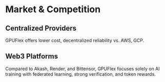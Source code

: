 # Market & Competition

## Centralized Providers
GPUFlex offers lower cost, decentralized reliability vs. AWS, GCP.

## Web3 Platforms
Compared to Akash, Render, and Bittensor, GPUFlex focuses solely on AI training with federated learning, strong verification, and token rewards.